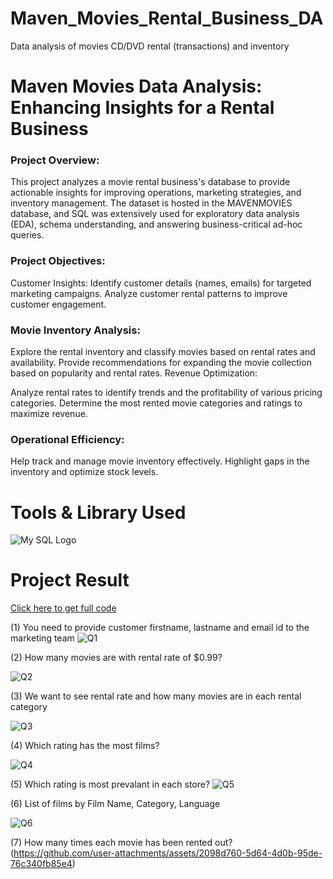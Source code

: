 # Maven_Movies_Rental_Business_DA
Data analysis of movies CD/DVD rental (transactions) and inventory

# Maven Movies Data Analysis: Enhancing Insights for a Rental Business
### Project Overview:
This project analyzes a movie rental business's database to provide actionable insights for improving operations, marketing strategies, and inventory management. The dataset is hosted in the MAVENMOVIES database, and SQL was extensively used for exploratory data analysis (EDA), schema understanding, and answering business-critical ad-hoc queries.

### Project Objectives:
Customer Insights:
Identify customer details (names, emails) for targeted marketing campaigns. Analyze customer rental patterns to improve customer engagement.

### Movie Inventory Analysis:
Explore the rental inventory and classify movies based on rental rates and availability. Provide recommendations for expanding the movie collection based on popularity and rental rates. Revenue Optimization:

Analyze rental rates to identify trends and the profitability of various pricing categories. Determine the most rented movie categories and ratings to maximize revenue.

### Operational Efficiency:
Help track and manage movie inventory effectively. Highlight gaps in the inventory and optimize stock levels.

# Tools & Library Used
![My SQL Logo](https://github.com/user-attachments/assets/b2a6ff0a-4325-4de3-8676-2f779d686ab4)

# Project Result
[Click here to get full code](https://github.com/Muskan5799/Maven_Movies_Rental_DA/blob/main/MOVEIS_RENTAL_CODE.SQL.sql)

(1)  You need to provide customer firstname, lastname and email id to the marketing team 
![Q1](https://github.com/user-attachments/assets/9971d02f-f033-449e-adfe-91d31bcbffbf)

(2)  How many movies are with rental rate of $0.99?

![Q2](https://github.com/user-attachments/assets/f692f73c-1c50-40dd-b987-34deb3bb7688)

(3) We want to see rental rate and how many movies are in each rental category

![Q3](https://github.com/user-attachments/assets/88d54523-4e4d-44bb-a0b3-23ec9e2fb62e)

(4) Which rating has the most films? 

![Q4](https://github.com/user-attachments/assets/ed1f48e4-e6a6-4a9b-a431-3474ae28b54d)

(5) Which rating is most prevalant in each store?
![Q5](https://github.com/user-attachments/assets/a2a5be31-c215-47c2-b0a5-3d1f629234b1)

(6) List of films by Film Name, Category, Language

![Q6](https://github.com/user-attachments/assets/e712660f-578b-4794-bd8c-2d061720526a)

(7) How many times each movie has been rented out?
(https://github.com/user-attachments/assets/2098d760-5d64-4d0b-95de-76c340fb85e4)











